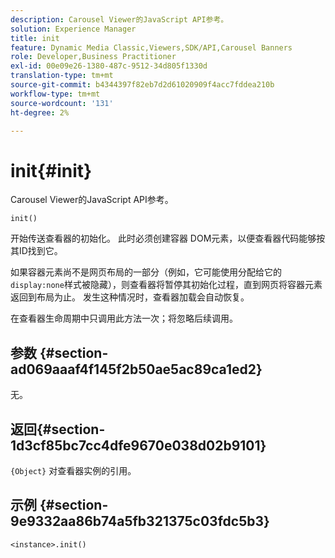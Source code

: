 ```yaml
---
description: Carousel Viewer的JavaScript API参考。
solution: Experience Manager
title: init
feature: Dynamic Media Classic,Viewers,SDK/API,Carousel Banners
role: Developer,Business Practitioner
exl-id: 00e09e26-1380-487c-9512-34d805f1330d
translation-type: tm+mt
source-git-commit: b4344397f82eb7d2d61020909f4acc7fddea210b
workflow-type: tm+mt
source-wordcount: '131'
ht-degree: 2%

---
```


# init{#init}

Carousel Viewer的JavaScript API参考。

`init()`

开始传送查看器的初始化。 此时必须创建容器 DOM元素，以便查看器代码能够按其ID找到它。

如果容器元素尚不是网页布局的一部分（例如，它可能使用分配给它的`display:none`样式被隐藏），则查看器将暂停其初始化过程，直到网页将容器元素返回到布局为止。 发生这种情况时，查看器加载会自动恢复。

在查看器生命周期中只调用此方法一次；将忽略后续调用。

## 参数 {#section-ad069aaaf4f145f2b50ae5ac89ca1ed2}

无。

## 返回{#section-1d3cf85bc7cc4dfe9670e038d02b9101}

`{Object}` 对查看器实例的引用。

## 示例 {#section-9e9332aa86b74a5fb321375c03fdc5b3}

```
<instance>.init()
```
